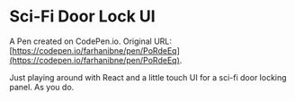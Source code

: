 #  Sci-Fi Door Lock UI

A Pen created on CodePen.io. Original URL: [https://codepen.io/farhanibne/pen/PoRdeEq](https://codepen.io/farhanibne/pen/PoRdeEq).

Just playing around with React and a little touch UI for a sci-fi door locking panel. As you do.